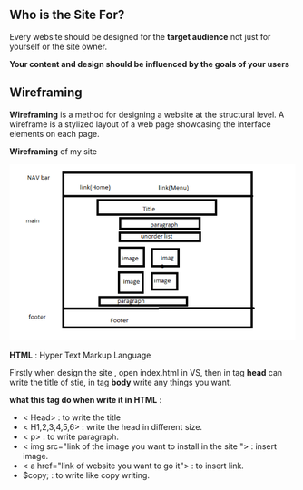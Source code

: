 ## Who is the Site For?

Every website should be designed for the
**target audience** not just for yourself or the
site owner. 


**Your content and design should be influenced by the goals of your users**

## Wireframing

**Wireframing** is a method for designing a website at the structural level. A wireframe is a stylized layout of a web page showcasing the interface elements on each page. 

**Wireframing** of my site

![wireframing](firemware.png)

**HTML** : Hyper Text Markup Language

Firstly when design the site , open index.html in VS, then in tag **head** can write the title of stie, in tag **body** write any things you want.

**what this tag do when write it in HTML** :

* < Head> : to write the title
* < H1,2,3,4,5,6> : write the head in different size.
* < p> : to write paragraph.
* < img src="link of the image you want to install in the site "> : insert image.
* < a href="link of website you want to go it"> : to insert link.
* $copy; : to write like copy writing.






